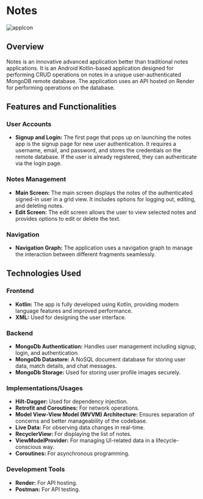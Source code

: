 # Notes
![appIcon](https://github.com/user-attachments/assets/7285b7d6-8b52-4474-b33b-e916856bf98e)

## Overview
Notes is an innovative advanced application better than traditional notes applications. It is an Android Kotlin-based application designed for performing CRUD operations on notes in a unique user-authenticated MongoDB remote database. The application uses an API hosted on Render for performing operations on the database.

## Features and Functionalities

### User Accounts
- **Signup and Login:** The first page that pops up on launching the notes app is the signup page for new user authentication. It requires a username, email, and password, and stores the credentials on the remote database. If the user is already registered, they can authenticate via the login page.

### Notes Management
- **Main Screen:** The main screen displays the notes of the authenticated signed-in user in a grid view. It includes options for logging out, editing, and deleting notes.
- **Edit Screen:** The edit screen allows the user to view selected notes and provides options to edit or delete the text.

### Navigation
- **Navigation Graph:** The application uses a navigation graph to manage the interaction between different fragments seamlessly.

## Technologies Used

### Frontend
- **Kotlin:** The app is fully developed using Kotlin, providing modern language features and improved performance.
- **XML:** Used for designing the user interface.

### Backend
- **MongoDb Authentication:** Handles user management including signup, login, and authentication.
- **MongoDb Datastore:** A NoSQL document database for storing user data, match details, and chat messages.
- **MongoDb Storage:** Used for storing user profile images securely.

### Implementations/Usages
- **Hilt-Dagger:** Used for dependency injection.
- **Retrofit and Coroutines:** For network operations.
- **Model View-View Model (MVVM) Architecture:** Ensures separation of concerns and better manageability of the codebase.
- **Live Data:** For observing data changes in real-time.
- **RecyclerView:** For displaying the list of notes.
- **ViewModelProvider:** For managing UI-related data in a lifecycle-conscious way.
- **Coroutines:** For asynchronous programming.

### Development Tools
- **Render:** For API hosting.
- **Postman:** For API testing.

